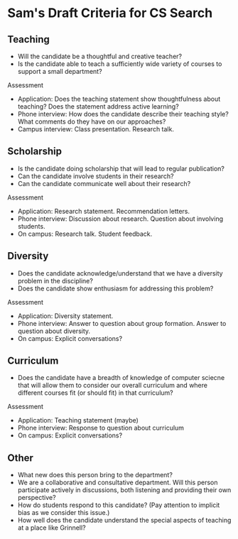 Sam's Draft Criteria for CS Search
==================================

Teaching
--------

* Will the candidate be a thoughtful and creative teacher?
* Is the candidate able to teach a sufficiently wide variety of courses
  to support a small department?

Assessment

* Application: Does the teaching statement show thoughtfulness about
  teaching?  Does the statement address active learning?
* Phone interview: How does the candidate describe their teaching
  style?  What comments do they have on our approaches?
* Campus interview: Class presentation.  Research talk.

Scholarship
-----------

* Is the candidate doing scholarship that will lead to regular publication?
* Can the candidate involve students in their research?
* Can the candidate communicate well about their research?

Assessment

* Application: Research statement. Recommendation letters.
* Phone interview: Discussion about research.  Question about involving
  students.
* On campus: Research talk.  Student feedback.

Diversity
---------

* Does the candidate acknowledge/understand that we have a diversity 
  problem in the discipline?
* Does the candidate show enthusiasm for addressing this problem?

Assessment

* Application: Diversity statement.
* Phone interview: Answer to question about group formation.  Answer to
  question about diversity.
* On campus: Explicit conversations?

Curriculum
----------

* Does the candidate have a breadth of knowledge of computer sciecne that
  will allow them to consider our overall curriculum and where different
  courses fit (or should fit) in that curriculum?

Assessment

* Application: Teaching statement (maybe)
* Phone interview: Response to question about curriculum
* On campus: Explicit conversations?

Other
-----

* What new does this person bring to the department?
* We are a collaborative and consultative department.  Will this person
  participate actively in discussions, both listening and providing their
  own perspective?
* How do students respond to this candidate?  (Pay attention to implicit
  bias as we consider this issue.)
* How well does the candidate understand the special aspects of teaching
  at a place like Grinnell?
